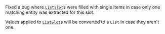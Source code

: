 Fixed a bug where [`ListSlot`](domain.mdx#list-slot)s were filled with single items
in case only one matching entity was extracted for this slot.

Values applied to [`ListSlot`](domain.mdx#list-slot)s will be converted to a `List`
in case they aren't one.
